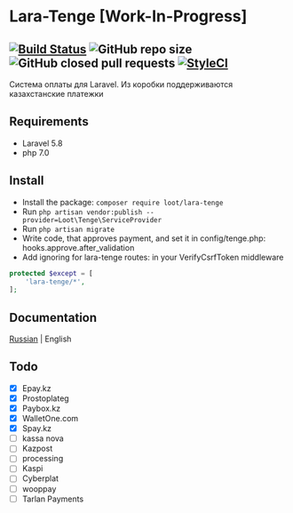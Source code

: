 # Lara-Tenge [Work-In-Progress]
 [![Build Status](https://travis-ci.org/Lootjs/lara-tenge.svg?branch=dev)](https://travis-ci.org/Lootjs/lara-tenge) ![GitHub repo size](https://img.shields.io/github/repo-size/lootjs/lara-tenge) ![GitHub closed pull requests](https://img.shields.io/github/issues-pr-closed/lootjs/lara-tenge) [![StyleCI](https://github.styleci.io/repos/225604318/shield?branch=dev)](https://github.styleci.io/repos/225604318) 
 ---
Система оплаты для Laravel. Из коробки поддерживаются казахстанские платежки
## Requirements
- Laravel 5.8
- php 7.0
## Install
- Install the package: ``composer require loot/lara-tenge``
- Run ``php artisan vendor:publish --provider=Loot\Tenge\ServiceProvider``
- Run ``php artisan migrate``
- Write code, that approves payment, and set it in config/tenge.php: hooks.approve.after_validation
- Add ignoring for lara-tenge routes: in your VerifyCsrfToken middleware
```php
protected $except = [
    'lara-tenge/*',
];
````
## Documentation
[Russian](docs/ru/install.md)  | English
## Todo
- [x] Epay.kz
- [x] Prostoplateg
- [x] Paybox.kz
- [x] WalletOne.com
- [x] Spay.kz 
- [ ] kassa nova
- [ ] Kazpost
- [ ] processing
- [ ] Kaspi
- [ ] Cyberplat
- [ ] wooppay
- [ ] Tarlan Payments

